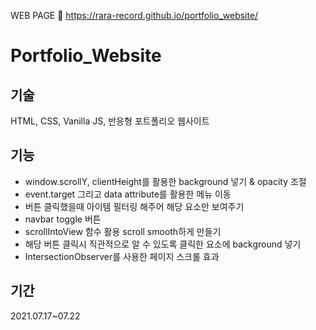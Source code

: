 WEB PAGE 🌟
https://rara-record.github.io/portfolio_website/

# Portfolio_Website


## 기술

HTML, CSS, Vanilla JS, 반응형 포트폴리오 웹사이트

## 기능

- window.scrollY, clientHeight를 활용한 background 넣기 & opacity 조절
- event.target 그리고 data attribute를 활용한 메뉴 이동 
- 버튼 클릭했을때 아이템 필터링 해주어 해당 요소만 보여주기
- navbar toggle 버튼
- scrollIntoView 함수 활용 scroll smooth하게 만들기
- 해당 버튼 클릭시 직관적으로 알 수 있도록 클릭한 요소에 background 넣기
- IntersectionObserver를 사용한 페이지 스크롤 효과

## 기간

2021.07.17~07.22
